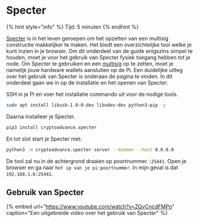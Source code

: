 # Specter

{% hint style="info" %}
Tijd: 5 minuten
{% endhint %}

[Specter](https://github.com/cryptoadvance/specter-desktop) is in het leven geroepen om het opzetten van een multisig constructie makkelijker te maken. Het biedt een overzichtelijke tool welke je kunt inzien in je browser. Om dit onderdeel van de guide enigszins simpel te houden, moet je voor het gebruik van Specter fysiek toegang hebben tot je node. Om Specter te gebruiken en een [multisig](https://youtu.be/yeLqe_gg2u0) op te zetten, moet je namelijk jouw hardware wallets aansluiten op de Pi. Een duidelijke uitleg over het gebruik van Specter is onderaan de pagina te vinden. In dit onderdeel gaan we in op de installatie en het openen van Specter.

SSH in je Pi en voer het installatie commando uit voor de nodige tools.

```bash
sudo apt install libusb-1.0-0-dev libudev-dev python3-pip -y
```

Daarna installeer je Specter.

```bash
pip3 install cryptoadvance.specter
```

En tot slot start je Specter met:

```bash
python3 -m cryptoadvance.specter server --daemon --host 0.0.0.0
```

De tool zal nu in de achtergrond draaien op poortnummer `:25441`. Open je browser en ga naar `het ip van je pi:poortnummer`. In mijn geval is dat `192.168.1.6:25441`.

## Gebruik van Specter

{% embed url="https://www.youtube.com/watch?v=ZQvCncdFMPo" caption="Een uitgebreide video over het gebruik van Specter" %}
